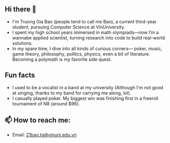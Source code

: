 ## Hi there 👋

- I'm Truong Gia Bao (people tend to call me Bao), a current third-year student, pursuing Computer Science at VinUniversity.
- I spent my high school years immersed in math olympiads—now I’m a wannabe applied scientist, turning research into code to build real-world solutions.
- In my spare time, I dive into all kinds of curious corners— poker, music, game theory, philosophy, politics, physics, even a bit of literature. Becoming a polymath is my favorite side quest.

## Fun facts
- I used to be a vocalist in a band at my university (Although I'm not good at singing, thanks to my band for carrying me along, lol).
- I casually played poker. My biggest win was finishing first in a freeroll tournament of N8 (around $96).

## 📫 How to reach me:
- Email: 21bao.tg@vinuni.edu.vn


<!--
**bao-tg/bao-tg** is a ✨ _special_ ✨ repository because its `README.md` (this file) appears on your GitHub profile.

Here are some ideas to get you started:

- 🔭 I’m currently working on ...
- 🌱 I’m currently learning ...
- 👯 I’m looking to collaborate on ...
- 🤔 I’m looking for help with ...
- 💬 Ask me about ...
- 📫 How to reach me: ...
- 😄 Pronouns: ...
- ⚡ Fun fact: ...
-->
